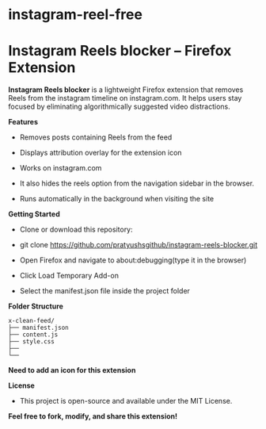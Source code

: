 # instagram-reel-free
# Instagram Reels blocker – Firefox Extension

**Instagram Reels blocker** is a lightweight Firefox extension that removes Reels from the instagram timeline on instagram.com. It helps users stay focused by eliminating algorithmically suggested video distractions.

**Features**

- Removes posts containing Reels from the feed

- Displays attribution overlay for the extension icon

- Works on instagram.com
- It also hides the reels option from the navigation sidebar in the browser.

- Runs automatically in the background when visiting the site

**Getting Started**

- Clone or download this repository:

- git clone https://github.com/pratyushsgithub/instagram-reels-blocker.git

- Open Firefox and navigate to about:debugging(type it in the browser)

- Click Load Temporary Add-on

- Select the manifest.json file inside the project folder

**Folder Structure**

``` plaintext
x-clean-feed/
├── manifest.json
├── content.js
├── style.css
├──
└──
```


**Need to add an icon for this extension**

**License**

- This project is open-source and available under the MIT License.

**Feel free to fork, modify, and share this extension!**
